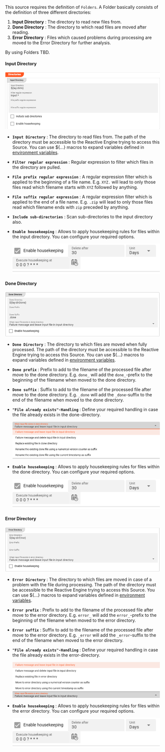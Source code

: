 [//]: # (Precede this section with the header "### Folders")

This source requires the definition of `Folders`. A Folder basically consists of the definition of three different directories:

1. **Input Directory** : The directory to read new files from.
2. **Done Directory** : The directory to which read files are moved after reading.
3. **Error Directory** : Files which caused problems during processing are moved to the Error Directory for further analysis.

By using Folders TBD.

#### Input Directory

![Input Directory](./._asset-source-directories_images/1714405912849.png "Input Directory")

* **`Input Directory`** : The directory to read files from.
  The path of the directory must be accessible to the Reactive Engine trying to access this Source.
  You can use $\{...\} macros to expand variables defined in [environment variables](../resources/asset-resource-environment).

* **`Filter regular expression`** : Regular expression to filter which files in the directory are pulled.

* **`File prefix regular expression`** : A regular expression filter which is applied to the beginning of a file name.
  E.g. `XYZ.` will lead to only those files read which filename starts with `XYZ` followed by anything.

* **`File suffix regular expression`** : A regular expression filter which is applied to the end of a file name.
  E.g. `.zip` will lead to only those files read which filename ends with `zip` preceded by anything.

* **`Include sub-directories`** : Scan sub-directories to the input directory also.

* **`Enable housekeeping`** : Allows to apply housekeeping rules for files within the input directory. You can configure your required options.

  ![Enable Housekeeping](./._asset-source-directories_images/1714492771470.png "Enable Housekeeping")


#### Done Directory

![Done Directory](./._asset-source-directories_images/1714406005471.png "Done Directory")

* **`Done Directory`** : The directory to which files are moved when fully processed.
  The path of the directory must be accessible to the Reactive Engine trying to access this Source.
  You can use $\{...\} macros to expand variables defined in [environment variables](../resources/asset-resource-environment).

* **`Done prefix`** : Prefix to add to the filename of the processed file after move to the done directory.
  E.g. `done_` will add the `done_`-prefix to the beginning of the filename when moved to the done directory.

* **`Done suffix`** : Suffix to add to the filename of the processed file after move to the done directory.
  E.g. `_done` will add the `_done`-suffix to the end of the filename when moved to the done directory.

* **`"File already exists"-Handling`** : Define your required handling in case the file already exists in the done-directory.

  ![File exists in done directory handling](./._asset-source-directories_images/1714406178163.png "File exists in done directory handling")

* **`Enable housekeeping`** : Allows to apply housekeeping rules for files within the done directory. You can configure your required options.

  ![Enable Housekeeping](./._asset-source-directories_images/1714492771470.png "Enable Housekeeping")



#### Error Directory

![Error Directory](./._asset-source-directories_images/1714406576311.png "Error Directory")

* **`Error Directory`** : The directory to which files are moved in case of a problem with the file during processing.
  The path of the directory must be accessible to the Reactive Engine trying to access this Source.
  You can use $\{...\} macros to expand variables defined in [environment variables](../resources/asset-resource-environment).

* **`Error prefix`** : Prefix to add to the filename of the processed file after move to the error directory.
  E.g. `error_` will add the `error_`-prefix to the beginning of the filename when moved to the error directory.

* **`Error suffix`** : Suffix to add to the filename of the processed file after move to the error directory.
  E.g. `_error` will add the `_error`-suffix to the end of the filename when moved to the error directory.

* **`"File already exists"-Handling`** : Define your required handling in case the file already exists in the error-directory.

  ![File exists in error directly handling](./._asset-source-directories_images/1714406990266.png "File exists in error directly handling")

* **`Enable housekeeping`** : Allows to apply housekeeping rules for files within the error directory. You can configure your required options.

  ![Enable Housekeeping](./._asset-source-directories_images/1714492771470.png "Enable Housekeeping")
